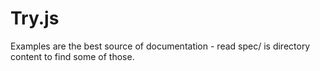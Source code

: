 # Try.js

Examples are the best source of documentation - read spec/ is directory content to find some of those.